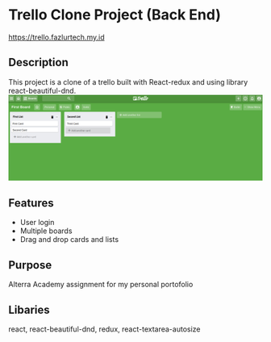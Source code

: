 # Trello Clone Project (Back End)
https://trello.fazlurtech.my.id

## Description
This project is a clone of a trello built with React-redux and using library react-beautiful-dnd.
![Apps preview](https://github.com/alulfazlur/Trello-Clone-Frontend/blob/master/src/images/image.png)

## Features
* User login
* Multiple boards
* Drag and drop cards and lists

## Purpose
Alterra Academy assignment for my personal portofolio

## Libaries
react, react-beautiful-dnd, redux, react-textarea-autosize
